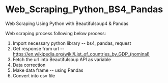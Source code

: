 # Web_Scraping_Python_BS4_Pandas
Web Scraping Using Python with Beautifulsoup4 &amp; Pandas

Web scraping process following below process:
1. Import necessary python library -- bs4, pandas, request
2. Get response from url -- https://en.wikipedia.org/wiki/List_of_countries_by_GDP_(nominal) 
3. Fetch the url into Beautifulsoup API as variable
4. Data correction
5. Make data frame -- using Pandas
6. Convert into csv file
